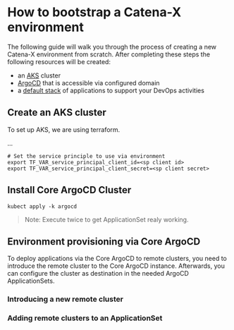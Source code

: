 # How to bootstrap a Catena-X environment

The following guide will walk you through the process of creating a new Catena-X environment from scratch.
After completing these steps the following resources will be created:

- an [AKS](https://azure.microsoft.com/en-gb/services/kubernetes-service/#overview) cluster
- [ArgoCD](https://argoproj.github.io/cd/) that is accessible via configured domain
- a [default stack](./apps) of applications to support your DevOps activities 


## Create an AKS cluster 

To set up AKS, we are using terraform.

...

```shell
# Set the service principle to use via environment
export TF_VAR_service_principal_client_id=<sp client id>
export TF_VAR_service_principal_client_secret=<sp client secret>
```


## Install Core ArgoCD Cluster

`kubect apply -k argocd`
> Note: Execute twice to get ApplicationSet realy working.


## Environment provisioning via Core ArgoCD

To deploy applications via the Core ArgoCD to remote clusters, you need to introduce the remote cluster to the
Core ArgoCD instance. Afterwards, you can configure the cluster as destination in the needed ArgoCD ApplicationSets.

### Introducing a new remote cluster

### Adding remote clusters to an ApplicationSet